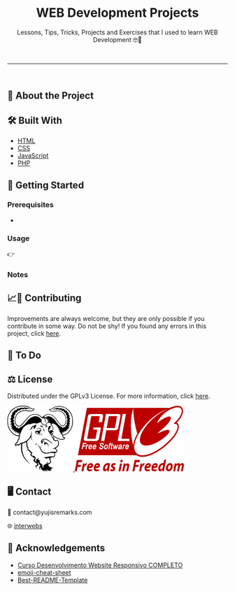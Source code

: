 <!-- Heading -->
<h1 align="center">WEB Development Projects</h1>
    <p align="center">Lessons, Tips, Tricks, Projects and Exercises that I used to learn WEB Development &#x1F913&#x1F596</p>
<br>

---

<br>

<!-- About The Project -->
<h2><strong>&#x1F9D0 About the Project</strong></h2>
    <p></p>

<!-- Built With -->
<h2><strong>&#x1F6E0 Built With</strong></h2>
    <ul>
        <li><a href="https://en.wikipedia.org/wiki/HTML">HTML</a></li>
        <li><a href="https://en.wikipedia.org/wiki/CSS">CSS</a></li>
        <li><a href="https://en.wikipedia.org/wiki/JavaScript">JavaScript</a></li>
        <li><a href="https://en.wikipedia.org/wiki/PHP">PHP</a></li>
    </ul>

<!-- Getting Started -->
<h2><strong>&#x1F3C1 Getting Started</strong></h2>
    <p></p>

<!-- Prerequisites -->
<h3>Prerequisites</h3>
    <ul>
        <li></li>
    </ul>

<!-- Usage Examples -->
### Usage
&#128073;

### Notes

<!-- Contributing -->
<h2><strong>&#128200;&#129309; Contributing</strong></h2>
<p>Improvements are always welcome, but they are only possible if you contribute in some way. Do not be shy! If you found any errors in this project, click <a href="https://github.com/vyujitanaka/WEB-Development/issues">here</a>.</p>

<!-- To Do -->
<h2><strong>&#128221; To Do</strong></h2>
<p></p>

<!-- License -->
<h2><strong>&#9878; License</strong></h2>
<p>Distributed under the GPLv3 License. For more information, click <a href="https://github.com/vyujitanaka/WEB-Development/blob/main/LICENSE">here</a>.<p>
<!-- License Logos -->
<p align = "left">
    <tr>
        <td>
            <a href="https://www.gnu.org/">
            <img src="images/GNU-Logo.png" alt="GNU Logo" width="150" height="150">
            </a>
        </td>
    </tr>
    <tr>
        <td>
            <a href="https://www.gnu.org/licenses/gpl-3.0.html">
            <img src="images/GPLv3-Logo.png" alt="GNU Logo" width="250" height="150">
            </a>
        </td>
    </tr>
</p>

<!-- Contact -->
<h2><strong>&#128421; Contact</strong></h2>
<p>&#128231; contact@yujisremarks.com</p>
<p>&#127760; <a href="https://linktr.ee/vyujitanaka">interwebs</a></p>

<!-- Acknowledgements-->
<h2><strong>&#129392; Acknowledgements</strong></h2>
    <ul>
        <li><a href="https://www.udemy.com/course/curso-desenvolvimento-website-responsivo-completo/">Curso Desenvolvimento Website Responsivo COMPLETO</a></li>
        <li><a href="https://github.com/ikatyang/emoji-cheat-sheet">emoji-cheat-sheet</a></li>
        <li><a href="https://github.com/othneildrew/Best-README-Template">Best-README-Template</a></li>
    </ul>
